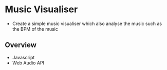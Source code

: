 # Music Visualiser

- Create a simple music visualiser which also analyse the music such as the BPM of the music

## Overview

- Javascript
- Web Audio API

